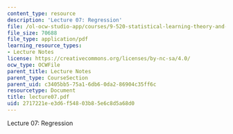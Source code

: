 ```yaml
---
content_type: resource
description: 'Lecture 07: Regression'
file: /ol-ocw-studio-app/courses/9-520-statistical-learning-theory-and-applications-spring-2003/2717221ee3d6f54803b85e6c8d5a68d0_lecture07.pdf
file_size: 70688
file_type: application/pdf
learning_resource_types:
- Lecture Notes
license: https://creativecommons.org/licenses/by-nc-sa/4.0/
ocw_type: OCWFile
parent_title: Lecture Notes
parent_type: CourseSection
parent_uid: c3405bb5-75a1-6db6-0da2-86904c35ff6c
resourcetype: Document
title: lecture07.pdf
uid: 2717221e-e3d6-f548-03b8-5e6c8d5a68d0
---
```

Lecture 07: Regression